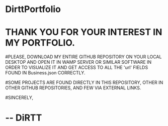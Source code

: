 ﻿# DirttPortfolio
# THANK YOU FOR YOUR INTEREST IN MY PORTFOLIO.

#PLEASE, DOWNLOAD MY ENTIRE GITHUB REPOSITORY ON YOUR LOCAL DESKTOP AND OPEN IT IN WAMP SERVER OR SIMILAR SOFTWARE IN ORDER TO VISUALIZE IT AND GET ACCESS TO ALL THE 'url' FIELDS FOUND IN Business.json CORRECTLY. 

#SOME PROJECTS ARE FOUND DIRECTLY IN THIS REPOSITORY, OTHER IN OTHER GITHUB REPOSITORIES, AND FEW VIA EXTERNAL LINKS.

#SINCERELY,

# -- DiRTT
